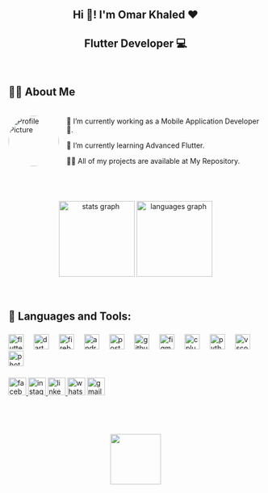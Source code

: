 <h2 align="center">Hi 👋! I'm Omar Khaled ❤️</h2>

###

<h2 align="center">Flutter Developer 💻</h2>

###

<div align="center">
  <img height="11" src="https://user-images.githubusercontent.com/73097560/115834477-dbab4500-a447-11eb-908a-139a6edaec5c.gif"  />
</div>

###

<h2 align="left">🙋‍♂️ About Me</h2>

###

<div style="display: flex; align-items: center;">
  <img src="[https://via.placeholder.com/150](http://www.domme.com.br/)" alt="Profile Picture" width="100" style="margin-right: 15px; border-radius: 50%;" />
  <div>
    <p>🔭 I’m currently working as a Mobile Application Developer 📱.</p>
    <p>🌱 I’m currently learning Advanced Flutter.</p>
    <p>👨‍💻 All of my projects are available at My Repository.</p>
  </div>
</div>

###

<div align="center">
  <img height="11" src="https://user-images.githubusercontent.com/73097560/115834477-dbab4500-a447-11eb-908a-139a6edaec5c.gif"  />
</div>

###

<div align="center">
  <img src="https://github-readme-stats.vercel.app/api?username=omarkhaled200&hide_title=false&hide_rank=false&show_icons=true&include_all_commits=true&count_private=true&disable_animations=false&theme=dracula&locale=en&hide_border=false" height="150" alt="stats graph"  />
  <img src="https://github-readme-stats.vercel.app/api/top-langs?username=omarkhaled200&locale=en&hide_title=false&layout=compact&card_width=320&langs_count=5&theme=dracula&hide_border=false" height="150" alt="languages graph"  />
</div>

###

<div align="center">
  <img height="11" src="https://user-images.githubusercontent.com/73097560/115834477-dbab4500-a447-11eb-908a-139a6edaec5c.gif"  />
</div>

###

<h2 align="left">🚀 Languages and Tools:</h2>

###

<div align="left">
  <img src="https://cdn.jsdelivr.net/gh/devicons/devicon/icons/flutter/flutter-original.svg" height="30" alt="flutter logo"  />
  <img width="12" />
  <img src="https://cdn.jsdelivr.net/gh/devicons/devicon/icons/dart/dart-original.svg" height="30" alt="dart logo"  />
  <img width="12" />
  <img src="https://cdn.jsdelivr.net/gh/devicons/devicon/icons/firebase/firebase-plain.svg" height="30" alt="firebase logo"  />
  <img width="12" />
  <img src="https://cdn.jsdelivr.net/gh/devicons/devicon/icons/android/android-original.svg" height="30" alt="android logo"  />
  <img width="12" />
  <img src="https://cdn.simpleicons.org/postman/FF6C37" height="30" alt="postman logo"  />
  <img width="12" />
  <img src="https://cdn.jsdelivr.net/gh/devicons/devicon/icons/github/github-original.svg" height="30" alt="github logo"  />
  <img width="12" />
  <img src="https://cdn.jsdelivr.net/gh/devicons/devicon/icons/figma/figma-original.svg" height="30" alt="figma logo"  />
  <img width="12" />
  <img src="https://cdn.jsdelivr.net/gh/devicons/devicon/icons/cplusplus/cplusplus-original.svg" height="30" alt="cplusplus logo"  />
  <img width="12" />
  <img src="https://cdn.jsdelivr.net/gh/devicons/devicon/icons/python/python-original.svg" height="30" alt="python logo"  />
  <img width="12" />
  <img src="https://cdn.jsdelivr.net/gh/devicons/devicon/icons/vscode/vscode-original.svg" height="30" alt="vscode logo"  />
  <img width="12" />
  <img src="https://cdn.jsdelivr.net/gh/devicons/devicon/icons/photoshop/photoshop-plain.svg" height="30" alt="photoshop logo"  />
</div>

###

<div align="left">
  <a href="https://www.facebook.com/profile.php?id=100007849202152&locale=ar_AR" target="_blank">
    <img src="https://img.shields.io/static/v1?message=Facebook&logo=facebook&label=&color=1877F2&logoColor=white&labelColor=&style=for-the-badge" height="35" alt="facebook logo"  />
  </a>
  <a href="https://instagram.com/_o_m_a_rkhaled/?hl=ar" target="_blank">
    <img src="https://img.shields.io/static/v1?message=Instagram&logo=instagram&label=&color=E4405F&logoColor=white&labelColor=&style=for-the-badge" height="35" alt="instagram logo"  />
  </a>
  <a href="www.linkedin.com/in/ omar-khaled-mahmoud-ali" target="_blank">
    <img src="https://img.shields.io/static/v1?message=LinkedIn&logo=linkedin&label=&color=0077B5&logoColor=white&labelColor=&style=for-the-badge" height="35" alt="linkedin logo"  />
  </a>
  <img src="https://img.shields.io/static/v1?message=Whatsapp&logo=whatsapp&label=01555899576&color=25D366&logoColor=white&labelColor=&style=for-the-badge" height="35" alt="whatsapp logo"  />
  <img src="https://img.shields.io/static/v1?message=Gmail&logo=gmail&label=omarkhaled.6403@gmail.com&color=D14836&logoColor=white&labelColor=&style=for-the-badge" height="35" alt="gmail logo"  />
</div>

###

<div align="center">
  <img height="11" src="https://user-images.githubusercontent.com/73097560/115834477-dbab4500-a447-11eb-908a-139a6edaec5c.gif"  />
</div>

###

<br clear="both">

<div align="center">
  <img height="100" src="https://camo.githubusercontent.com/70970f2a3af3f14c3f03d0212a212136ccefeb887603560232d0ff4be288dea2/68747470733a2f2f726561646d652d747970696e672d7376672e6865726f6b756170702e636f6d2f3f666f6e743d5269676874656f75732673697a653d32352663656e7465723d74727565267643656e7465723d747275652677696474683d353030266865696768743d3730266475726174696f6e3d34303030266c696e65733d5468616e6b732b666f722b7669736974696e67212be29da4efb88f3b2b53686f6f742b6d652b612b6d6573736167652b6f6e2b4c696e6b6564696e213b49276d2b4c6f6e672b4c6966652b4c6561726e6572"  />
</div>

###
